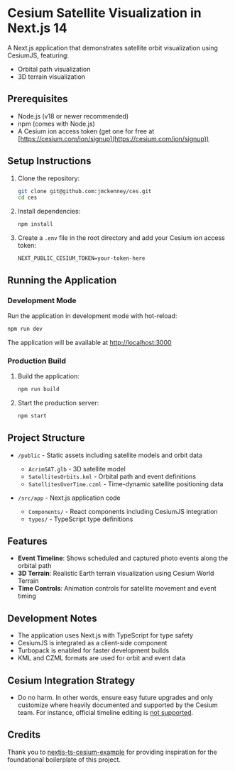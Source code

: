 # Cesium Satellite Visualization in Next.js 14

A Next.js application that demonstrates satellite orbit visualization using CesiumJS, featuring:
- Orbital path visualization
- 3D terrain visualization

## Prerequisites

- Node.js (v18 or newer recommended)
- npm (comes with Node.js)
- A Cesium ion access token (get one for free at [https://cesium.com/ion/signup](https://cesium.com/ion/signup))

## Setup Instructions

1. Clone the repository:
   ```bash
   git clone git@github.com:jmckenney/ces.git
   cd ces
   ```

2. Install dependencies:
   ```bash
   npm install
   ```

3. Create a `.env` file in the root directory and add your Cesium ion access token:
   ```env
   NEXT_PUBLIC_CESIUM_TOKEN=your-token-here
   ```

## Running the Application

### Development Mode
Run the application in development mode with hot-reload:
```bash
npm run dev
```
The application will be available at [http://localhost:3000](http://localhost:3000)

### Production Build
1. Build the application:
   ```bash
   npm run build
   ```

2. Start the production server:
   ```bash
   npm start
   ```

## Project Structure

- `/public` - Static assets including satellite models and orbit data
  - `AcrimSAT.glb` - 3D satellite model
  - `SatellitesOrbits.kml` - Orbital path and event definitions
  - `SatellitesOverTime.czml` - Time-dynamic satellite positioning data

- `/src/app` - Next.js application code
  - `Components/` - React components including CesiumJS integration
  - `types/` - TypeScript type definitions

## Features

- **Event Timeline**: Shows scheduled and captured photo events along the orbital path
- **3D Terrain**: Realistic Earth terrain visualization using Cesium World Terrain
- **Time Controls**: Animation controls for satellite movement and event timing

## Development Notes

- The application uses Next.js with TypeScript for type safety
- CesiumJS is integrated as a client-side component
- Turbopack is enabled for faster development builds
- KML and CZML formats are used for orbit and event data

## Cesium Integration Strategy
- Do no harm. In other words, ensure easy future upgrades and only customize
where heavily documented and supported by the Cesium team. For instance, official
timeline editing is [not supported](https://groups.google.com/g/cesium-dev/c/WF065mEMqCI/m/6RL2_ygTAgAJ?pli=1).

## Credits
Thank you to [nextjs-ts-cesium-example](https://github.com/hyundotio/nextjs-ts-cesium-example/tree/main) for providing inspiration for the foundational boilerplate of this project.